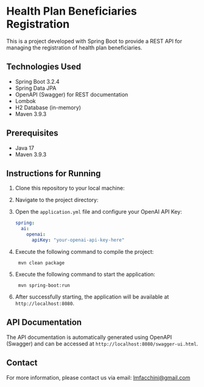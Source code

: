 # Health Plan Beneficiaries Registration

This is a project developed with Spring Boot to provide a REST API for managing the registration of health plan beneficiaries.

## Technologies Used

- Spring Boot 3.2.4
- Spring Data JPA
- OpenAPI (Swagger) for REST documentation
- Lombok
- H2 Database (in-memory)
- Maven 3.9.3

## Prerequisites

- Java 17
- Maven 3.9.3

## Instructions for Running

1. Clone this repository to your local machine:


2. Navigate to the project directory:


3. Open the `application.yml` file and configure your OpenAI API Key:
    ```yaml
    spring:
      ai:
        openai:
          apiKey: "your-openai-api-key-here"


4. Execute the following command to compile the project:

    ```shell
     mvn clean package

5. Execute the following command to start the application:

    ```shell
     mvn spring-boot:run

6. After successfully starting, the application will be available at `http://localhost:8080`.

## API Documentation

The API documentation is automatically generated using OpenAPI (Swagger) and can be accessed at `http://localhost:8080/swagger-ui.html`.

## Contact

For more information, please contact us via email: lmfacchini@gmail.com

